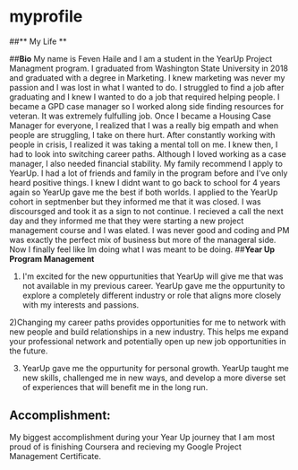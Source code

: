 # myprofile

##** My Life **

##**Bio**
My name is Feven Haile and I am a student in the YearUp Project Managment program. I graduated from Washington State University in 2018 and graduated with a degree in Marketing. I knew marketing was never my passion and I was lost in what I wanted to do. I struggled to find a job after graduating and I knew I wanted to do a job that required helping people. I became a GPD case manager so I worked along side finding resources for veteran. It was extremely fulfulling job. Once I became a Housing Case Manager for everyone, I realized that I was a really big empath and when people are struggling, I take on there hurt. After constantly working with people in crisis, I realized it was taking a mental toll on me. I knew then, I had to look into switching career paths. Although I loved working as a case manager, I also needed financial stability. My family recommend I apply to YearUp. I had a lot of friends and family in the program before and I've only heard positive things. I knew I didnt want to go back to school for 4 years again so YearUp gave me the best if both worlds. I applied to the YearUp cohort in septmenber but they informed me that it was closed. I was discoursged and took it as a sign to not continue. I recieved a call the next day and they informed me that they were starting a new project management course and I was elated. I was never good and coding and PM was exactly the perfect mix of business but more of the manageral side. Now I finally feel like Im doing what I was meant to be doing.
##**Year Up Program Management**

1) I'm excited for the new oppurtunities that YearUp will give me that was not available in my previous career. YearUp gave me the oppurtunity to explore a completely different industry or role that aligns more closely with my interests and passions.

2)Changing my career paths provides opportunities for me to network with new people and build relationships in a new industry. This helps me expand your professional network and potentially open up new job opportunities in the future.

3) YearUp gave me the oppurtunity for personal growth. YearUp taught me new skills, challenged me in new ways, and develop a more diverse set of experiences that will benefit me in the long run.

## Accomplishment: 
My biggest accomplishment during your Year Up journey that I am most proud of is finishing Coursera and recieving my Google Project Management Certificate.

